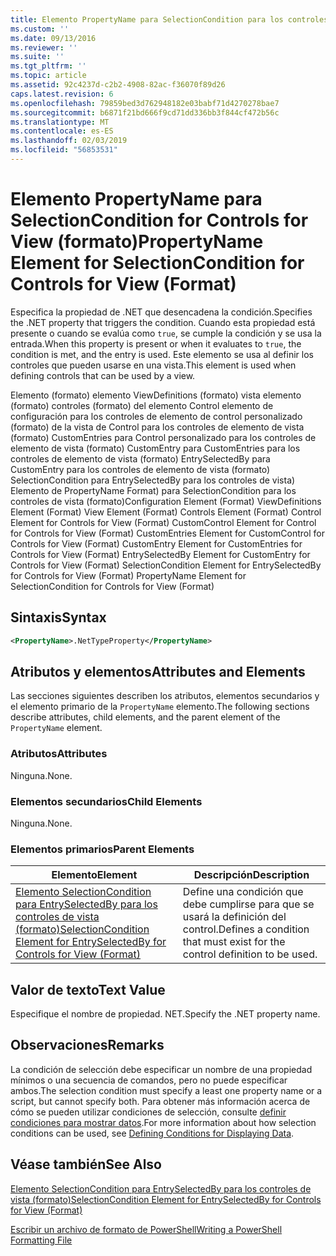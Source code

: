 ```yaml
---
title: Elemento PropertyName para SelectionCondition para los controles de vista (formato) | Microsoft Docs
ms.custom: ''
ms.date: 09/13/2016
ms.reviewer: ''
ms.suite: ''
ms.tgt_pltfrm: ''
ms.topic: article
ms.assetid: 92c4237d-c2b2-4908-82ac-f36070f89d26
caps.latest.revision: 6
ms.openlocfilehash: 79859bed3d762948182e03babf71d4270278bae7
ms.sourcegitcommit: b6871f21bd666f9cd71dd336bb3f844cf472b56c
ms.translationtype: MT
ms.contentlocale: es-ES
ms.lasthandoff: 02/03/2019
ms.locfileid: "56853531"
---
```

# <a name="propertyname-element-for-selectioncondition-for-controls-for-view-format"></a><span data-ttu-id="2524a-102">Elemento PropertyName para SelectionCondition for Controls for View (formato)</span><span class="sxs-lookup"><span data-stu-id="2524a-102">PropertyName Element for SelectionCondition for Controls for View (Format)</span></span>

<span data-ttu-id="2524a-103">Especifica la propiedad de .NET que desencadena la condición.</span><span class="sxs-lookup"><span data-stu-id="2524a-103">Specifies the .NET property that triggers the condition.</span></span> <span data-ttu-id="2524a-104">Cuando esta propiedad está presente o cuando se evalúa como `true`, se cumple la condición y se usa la entrada.</span><span class="sxs-lookup"><span data-stu-id="2524a-104">When this property is present or when it evaluates to `true`, the condition is met, and the entry is used.</span></span> <span data-ttu-id="2524a-105">Este elemento se usa al definir los controles que pueden usarse en una vista.</span><span class="sxs-lookup"><span data-stu-id="2524a-105">This element is used when defining controls that can be used by a view.</span></span>

<span data-ttu-id="2524a-106">Elemento (formato) elemento ViewDefinitions (formato) vista elemento (formato) controles (formato) del elemento Control elemento de configuración para los controles de elemento de control personalizado (formato) de la vista de Control para los controles de elemento de vista (formato) CustomEntries para Control personalizado para los controles de elemento de vista (formato) CustomEntry para CustomEntries para los controles de elemento de vista (formato) EntrySelectedBy para CustomEntry para los controles de elemento de vista (formato) SelectionCondition para EntrySelectedBy para los controles de vista) Elemento de PropertyName Format) para SelectionCondition para los controles de vista (formato)</span><span class="sxs-lookup"><span data-stu-id="2524a-106">Configuration Element (Format) ViewDefinitions Element (Format) View Element (Format) Controls Element (Format) Control Element for Controls for View (Format) CustomControl Element for Control for Controls for View (Format) CustomEntries Element for CustomControl for Controls for View (Format) CustomEntry Element for CustomEntries for Controls for View (Format) EntrySelectedBy Element for CustomEntry for Controls for View (Format) SelectionCondition Element for EntrySelectedBy for Controls for View (Format) PropertyName Element for SelectionCondition for Controls for View (Format)</span></span>

## <a name="syntax"></a><span data-ttu-id="2524a-107">Sintaxis</span><span class="sxs-lookup"><span data-stu-id="2524a-107">Syntax</span></span>

```xml
<PropertyName>.NetTypeProperty</PropertyName>
```

## <a name="attributes-and-elements"></a><span data-ttu-id="2524a-108">Atributos y elementos</span><span class="sxs-lookup"><span data-stu-id="2524a-108">Attributes and Elements</span></span>

<span data-ttu-id="2524a-109">Las secciones siguientes describen los atributos, elementos secundarios y el elemento primario de la `PropertyName` elemento.</span><span class="sxs-lookup"><span data-stu-id="2524a-109">The following sections describe attributes, child elements, and the parent element of the `PropertyName` element.</span></span>

### <a name="attributes"></a><span data-ttu-id="2524a-110">Atributos</span><span class="sxs-lookup"><span data-stu-id="2524a-110">Attributes</span></span>

<span data-ttu-id="2524a-111">Ninguna.</span><span class="sxs-lookup"><span data-stu-id="2524a-111">None.</span></span>

### <a name="child-elements"></a><span data-ttu-id="2524a-112">Elementos secundarios</span><span class="sxs-lookup"><span data-stu-id="2524a-112">Child Elements</span></span>

<span data-ttu-id="2524a-113">Ninguna.</span><span class="sxs-lookup"><span data-stu-id="2524a-113">None.</span></span>

### <a name="parent-elements"></a><span data-ttu-id="2524a-114">Elementos primarios</span><span class="sxs-lookup"><span data-stu-id="2524a-114">Parent Elements</span></span>

|<span data-ttu-id="2524a-115">Elemento</span><span class="sxs-lookup"><span data-stu-id="2524a-115">Element</span></span>|<span data-ttu-id="2524a-116">Descripción</span><span class="sxs-lookup"><span data-stu-id="2524a-116">Description</span></span>|
|-------------|-----------------|
|[<span data-ttu-id="2524a-117">Elemento SelectionCondition para EntrySelectedBy para los controles de vista (formato)</span><span class="sxs-lookup"><span data-stu-id="2524a-117">SelectionCondition Element for EntrySelectedBy for Controls for View (Format)</span></span>](./selectioncondition-element-for-entryselectedby-for-controls-for-view-format.md)|<span data-ttu-id="2524a-118">Define una condición que debe cumplirse para que se usará la definición del control.</span><span class="sxs-lookup"><span data-stu-id="2524a-118">Defines a condition that must exist for the control definition to be used.</span></span>|

## <a name="text-value"></a><span data-ttu-id="2524a-119">Valor de texto</span><span class="sxs-lookup"><span data-stu-id="2524a-119">Text Value</span></span>

<span data-ttu-id="2524a-120">Especifique el nombre de propiedad. NET.</span><span class="sxs-lookup"><span data-stu-id="2524a-120">Specify the .NET property name.</span></span>

## <a name="remarks"></a><span data-ttu-id="2524a-121">Observaciones</span><span class="sxs-lookup"><span data-stu-id="2524a-121">Remarks</span></span>

<span data-ttu-id="2524a-122">La condición de selección debe especificar un nombre de una propiedad mínimos o una secuencia de comandos, pero no puede especificar ambos.</span><span class="sxs-lookup"><span data-stu-id="2524a-122">The selection condition must specify a least one property name or a script, but cannot specify both.</span></span> <span data-ttu-id="2524a-123">Para obtener más información acerca de cómo se pueden utilizar condiciones de selección, consulte [definir condiciones para mostrar datos](./defining-conditions-for-displaying-data.md).</span><span class="sxs-lookup"><span data-stu-id="2524a-123">For more information about how selection conditions can be used, see [Defining Conditions for Displaying Data](./defining-conditions-for-displaying-data.md).</span></span>

## <a name="see-also"></a><span data-ttu-id="2524a-124">Véase también</span><span class="sxs-lookup"><span data-stu-id="2524a-124">See Also</span></span>

[<span data-ttu-id="2524a-125">Elemento SelectionCondition para EntrySelectedBy para los controles de vista (formato)</span><span class="sxs-lookup"><span data-stu-id="2524a-125">SelectionCondition Element for EntrySelectedBy for Controls for View (Format)</span></span>](./selectioncondition-element-for-entryselectedby-for-controls-for-view-format.md)

[<span data-ttu-id="2524a-126">Escribir un archivo de formato de PowerShell</span><span class="sxs-lookup"><span data-stu-id="2524a-126">Writing a PowerShell Formatting File</span></span>](./writing-a-powershell-formatting-file.md)
